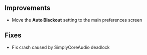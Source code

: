 ## Improvements

* Move the **Auto Blackout** setting to the main preferences screen

## Fixes

* Fix crash caused by SimplyCoreAudio deadlock
